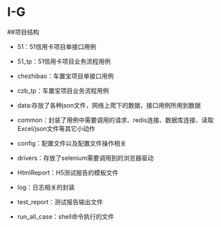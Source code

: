 # I-G

##项目结构


- 51：51信用卡项目单接口用例
- 51_tp：51信用卡项目业务流程用例
- chezhibao：车置宝项目单接口用例
- czb_tp：车置宝项目业务流程用例
- data:存放了各种json文件，网络上爬下的数据，接口用例所用到数据


- common：封装了用例中需要调用的请求、redis连接、数据库连接、读取Excel/json文件等其它小动作
- config：配置文件以及配置文件操作相关
- drivers：存放了selenium需要调用到的浏览器驱动
- HtmlReport：H5测试报告的模板文件
- log：日志相关的封装
- test_report：测试报告输出文件


- run_all_case：shell命令执行的文件
